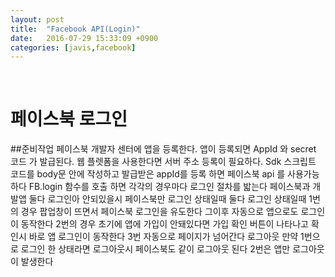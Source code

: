 ```yaml
---
layout: post
title:  "Facebook API(Login)"
date:   2016-07-29 15:33:09 +0900
categories: [javis,facebook]
---
```

​
# 페이스북 로그인

##준비작업
페이스북 개발자 센터에 앱을 등록한다.
앱이 등록되면 AppId 와 secret 코드 가 발급된다.
웹 플렛폼을 사용한다면 서버 주소 등록이 필요하다.
Sdk 스크립트 코드를 body문 안에 작성하고 발급받은 appId를 등록 하면 페이스북 api 를 사용가능 하다
FB.login 함수를 호출 하면 각각의 경우마다 로그인 절차를 밟는다
페이스북과 개발앱 둘다 로그인아 안되있을시
페이스북만 로그인 상태일때
둘다 로그인 상태일때
1번의 경우 팝업창이 뜨면서 페이스북 로그인을 유도한다 그이후 자동으로 앱으로도 로그인이 동작한다
2번의 경우 초기에 앱에 가입이 안돼있다면 가입 확인 버튼이 나타나고 확인시 바로 앱 로그인이 동작한다
3번 자동으로 페이지가 넘어간다
로그아웃
만약 1번으로 로그인 한 상태라면 로그아웃시 페이스북도 같이 로그아웃 된다
2번은 앱만 로그아웃이 발생한다
